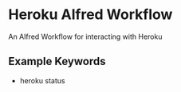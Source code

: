 # Heroku Alfred Workflow

An Alfred Workflow for interacting with Heroku

## Example Keywords

* heroku status

